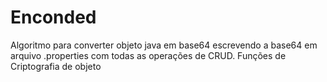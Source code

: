 # Enconded
Algoritmo para converter objeto java em base64 escrevendo a base64 em arquivo .properties com todas as operações de CRUD.
Funções de Criptografia de objeto 

